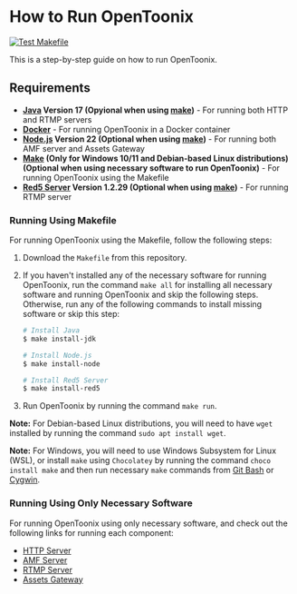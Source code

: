 # How to Run OpenToonix

[![Test Makefile](https://github.com/OpenToonix/How-to-Run-OpenToonix/actions/workflows/test-makefile.yml/badge.svg)](https://github.com/OpenToonix/How-to-Run-OpenToonix/actions/workflows/test-makefile.yml)

This is a step-by-step guide on how to run OpenToonix.

## Requirements

- **[Java](https://docs.aws.amazon.com/corretto/latest/corretto-17-ug/downloads-list.html) Version 17 (Opyional when using [make](#running-using-makefile))** - For running both HTTP and RTMP servers
- **[Docker](https://www.docker.com/)** - For running OpenToonix in a Docker container
- **[Node.js](https://nodejs.org/) Version 22 (Optional when using [make](#running-using-makefile))** - For running both AMF server and Assets Gateway
- **[Make](https://www.gnu.org/software/make/) (Only for Windows 10/11 and Debian-based Linux distributions) (Optional when using necessary software to run OpenToonix)** - For running OpenToonix using the Makefile
- **[Red5 Server](https://github.com/Red5/red5-server) Version 1.2.29 (Optional when using [make](#running-using-makefile))** - For running RTMP server

### Running Using Makefile

For running OpenToonix using the Makefile, follow the following steps:

1. Download the `Makefile` from this repository.
2. If you haven't installed any of the necessary software for running OpenToonix,
   run the command `make all` for installing all necessary software
   and running OpenToonix and skip the following steps.
   Otherwise, run any of the following commands
   to install missing software or skip this step:

    ```bash
    # Install Java
    $ make install-jdk

    # Install Node.js
    $ make install-node

    # Install Red5 Server
    $ make install-red5
    ```
3. Run OpenToonix by running the command `make run`.

**Note:** For Debian-based Linux distributions,
you will need to have `wget` installed
by running the command `sudo apt install wget`.

**Note:** For Windows, you will need to use Windows Subsystem for Linux (WSL),
or install `make` using `Chocolatey` by running the command `choco install make`
and then run necessary `make` commands
from [Git Bash](https://git-scm.com/downloads) or [Cygwin](https://www.cygwin.com/install.html).

### Running Using Only Necessary Software

For running OpenToonix using only necessary software,
and check out the following links for running each component:

- [HTTP Server](https://github.com/OpenToonix/OpenToonix-HTTP-Server?tab=readme-ov-file#opentoonix-http-server)
- [AMF Server](https://github.com/OpenToonix/OpenToonix-AMF-Server?tab=readme-ov-file#opentoonix-amf-server)
- [RTMP Server](https://github.com/OpenToonix/OpenToonix-RTMP-Server?tab=readme-ov-file#opentoonix-rtmp-server)
- [Assets Gateway](https://github.com/OpenToonix/OpenToonix-Assets-Gateway?tab=readme-ov-file#opentoonix-assets-gateway)
